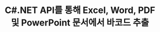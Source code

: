 ---
############################# Static ############################
layout: "auto-gen-gist"
draft: false
path: "ko/parser/net/extract//barcode/"
otherformats: DOC DOT DOCX DOCM DOTX DOTM TXT ODT OTT RTF PDF XHTML XML EPUB FB2 CHM XLS XLT XLSX XLSM XLSB XLTX XLTM ODS CSV OTS XLA XLAM PPT PPTX  PPS POT PPSX PPTM POTX PPSM ODP OTP PST OST EML EMLX MSG ONE 

############################# Head ############################
head_title: "PDF, DOCX, PPTX, XLSX, EPUB 등에서 바코드를 추출하는 .NET API "
head_description: "GroupDocs.Parser .NET API를 사용하면 소프트웨어 개발자가 .NET 앱 내의 PDF, DOC, DOCX, PPT, PPTX, EML, MSG, XLS, XLSX, CSV, ODT, RTF 및 EPUB 문서에서 바코드를 추출할 수 있습니다."

############################# Header ############################
title: "C#.NET API를 통해 Excel, Word, PDF 및 PowerPoint 문서에서 바코드 추출"
description: "GroupDocs.Parser .NET API를 사용하면 프로그래머가 PDF, DOC, DOCX, PPT, PPTX, EML, MSG, XLS, XLSX, CSV, ODT, RTF 및 EPUB 문서 또는 AEA 페이지에서 바코드를 추출할 수 있습니다."

######################### Download Button #######################
button:
    enable: true

############################# About ############################
about:
    enable: true
    title: ".NET API를 통해 Excel, Word, PDF 및 기타 문서에서 바코드를 추출하는 방법은 무엇입니까?"
    content: |
       바코드는 제품 스캐닝 및 식별, 자동차 부품 추적, 재고 관리 등과 같은 다양한 맥락에서 전 세계적으로 일반적으로 사용되는 숫자와 문자의 기계 판독 가능 표현입니다. .NET용 GroupDocs.Parser는 개발자가 PDF, 이메일, 전자책, Microsoft Office 형식과 같은 다양한 유형의 지원 문서 형식에서 텍스트, 이미지 및 바코드를 추출하는 솔루션을 개발하는 데 도움이 되는 강력한 API입니다. Word(DOC, DOCX ), PowerPoint(PPT, PPTX), Excel(XLS, XLSX), 이메일(EML, MSG) 형식 등. API에는 키워드로 텍스트 검색, 정확한 텍스트 추출, HTML 또는 Markdown 형식의 텍스트 추출, 좌표가 있는 텍스트 영역 추출, 메타데이터 또는 바코드 추출 등과 같은 여러 고급 문서 구문 분석 기능에 대한 지원이 포함되었습니다. 

############################# content ############################
steps:
    enable: true
    block:
    - title_left: "C# .NET을 통해 MHTML 문서에서 바코드를 추출하는 방법 "
      content_left: |
       GroupDocs.Parser .NET API를 사용하면 소프트웨어 개발자가 MHTML 문서에서 바코드를 쉽게 추출할 수 있습니다. 다음 C# .NET 코드 예제는 MHTML 문서에서 바코드를 추출하는 방법을 보여줍니다. 

      title_right: "문서에서 바코드 추출"
      content_right: |
        * [Parser](https://apireference.groupdocs.com/parser/net/groupdocs.parser/parser) 인스턴스 생성
        * 바코드 추출이 지원되는지 확인
        * [getBarcodes](https://apireference.groupdocs.com/parser/net/groupdocs.parser/parser/methods/getBarcodes) 메소드를 호출하여 전체 문서에서 모든 바코드를 추출합니다.
        * 문서의 바코드를 반복
        * 페이지 인덱스 및 바코드 값 인쇄

      gisthash: "f9329c432da312e75f5f1c3702c02c52"
      gistfile: "barcode_extraction_form_documents.cs"

    - title_left: ".NET을 통해 MHTML 문서 페이지에서 바코드 추출"
      content_left: |
       GroupDocs.Parser .NET을 사용하면 소프트웨어 프로그래머가 MHTML 문서 페이지에서 바코드를 추출할 수 있습니다. 아래 C# .NET 코드는 MHTML 문서 내에서 바코드 추출을 달성하는 방법을 보여줍니다. 

      title_right: "C# .NET을 통해 바코드 추출"
      content_right: |
        * [Parser](https://apireference.groupdocs.com/parser/net/groupdocs.parser/parser) 인스턴스 생성
        * 바코드 추출 지원 문서 확인
        * [getBarcodes](https://apireference.groupdocs.com/parser/net/groupdocs.parser/parser/methods/getBarcodes) 메소드를 호출하여 전체 문서에서 모든 바코드를 추출합니다.
        * 페이지를 반복하고 페이지 번호 인쇄
        * 페이지 인덱스 및 바코드 값 인쇄
     
      gisthash: "80779aaa36b7d11b69c29296cfa73bd1"
      gistfile: "barcodes_extraction_form_documents_page.cs"
      
    - title_left: ".NET을 통해 MHTML 문서의 페이지 영역에서 바코드 가져오기"
      content_left: |
       GroupDocs.Parser .NET은 몇 줄의 .NET 코드를 사용하여 MHTML 문서에서 바코드 추출을 완벽하게 지원하는 강력한 API입니다. 다음 .NET 코드 예제는 MHTML 문서 페이지 영역에서 바코드 추출을 수행하는 방법을 보여줍니다.

      title_right: "MHTML 페이지 영역에서 바코드 추출 "
      content_right: |
        * [Parser](https://apireference.groupdocs.com/parser/net/groupdocs.parser/parser) 인스턴스 생성
        * 바코드 추출 지원 문서 확인
        * 바코드 추출에 사용할 수 있는 사용자 지정 옵션 만들기
        * 사용자 정의 옵션을 사용하여 [getBarcodes](https://apireference.groupdocs.com/parser/net/groupdocs.parser/parser/methods/getBarcodes) 메소드를 호출하여 페이지의 오른쪽 상단 모서리에서 바코드를 추출합니다.
        * 페이지 인덱스 및 바코드 값 인쇄
     
      gisthash: "932e868be1c52982f8c2ced2fc4c0640"
      gistfile: "barcodes_extraction_from_documents_page_area.cs"

    - title_left: "시스템 요구 사항"
      content_left: |
        .NET용 GroupDocs.Parser는 모든 주요 플랫폼 및 운영 체제에서 완벽하게 지원됩니다. 전체 시스템 요구 사항 가이드를 보려면 [시스템 요구 사항](hhttps://docs.groupdocs.com/parser/net/system-requirements/)을 방문하십시오. 아래 코드를 실행하기 전에 다음 전제 조건이 컴퓨터에 설치되어 있는지 확인하십시오. 체계:
        * 운영 체제: 마이크로소프트 윈도우, 리눅스, 맥OS
        * 개발 환경: Visual Studio, Xamarin, MonoDevelop 등
        * 프레임워크: .NET Framework, .NET Standard, .NET Core, Mono
        * [NuGet](https://www.nuget.org/packages/GroupDocs.parser/)에서 최신 버전의 GroupDocs.Parser .NET API 다운로드
        
      title_right: "GroupDocs.Parser를 사용하는 이유"
      content_right: |
        * 지원되는 모든 문서에서 일반 텍스트 추출 지원
        * 사용자 정의 템플릿을 통한 문서 구문 분석.
        * 구조화된 텍스트 추출을 완벽하게 지원
        * 키워드 및 정규식을 통한 텍스트 검색
        * 형식이 지정된 텍스트, 메타데이터, 이미지, 컨테이너 및 첨부 파일을 추출합니다.
        * 지원되는 일부 문서 형식의 목차를 추출합니다.
        * PDF 문서에서 양식 데이터를 구문 분석합니다.
        * 문서에서 하이퍼링크 추출

demos:
    enable: true
      

more_formats:
    enable: true


back_to_top:
    enable: true
---